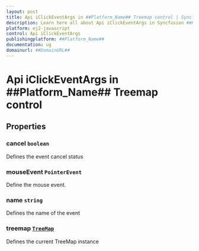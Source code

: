 ```yaml
---
layout: post
title: Api iClickEventArgs in ##Platform_Name## Treemap control | Syncfusion
description: Learn here all about Api iClickEventArgs in Syncfusion ##Platform_Name## Treemap control of Syncfusion Essential JS 2 and more.
platform: ej2-javascript
control: Api iClickEventArgs 
publishingplatform: ##Platform_Name##
documentation: ug
domainurl: ##DomainURL##
---
```


# Api iClickEventArgs in ##Platform_Name## Treemap control

## Properties

### cancel `boolean`

Defines the event cancel status

### mouseEvent `PointerEvent`

Define the mouse event.

### name `string`

Defines the name of the event

### treemap [`TreeMap`](./api-treeMap.html)

Defines the current TreeMap instance
